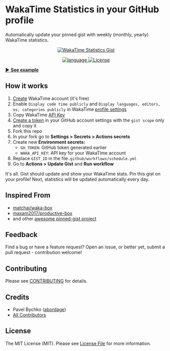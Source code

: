 # WakaTime Statistics in your GitHub profile

Automatically update your pinned gist with weekly (monthly, yearly) WakaTime statistics.

<p style="text-align: center;" align="center">
<a href="https://github.com/abordage" title="WakaTime Statistics Gist">
    <img alt="WakaTime Statistics Gist" 
   src="https://github.com/abordage/wakatime-box/blob/master/docs/images/example-830-rounded.png">
</a>
</p>


<p style="text-align: center;" align="center">

<a href="https://github.com/abordage" title="language">
    <img alt="language" src="https://img.shields.io/badge/language-typescript-blue">
</a>

<a href="https://github.com/abordage/wakatime-box/blob/master/LICENSE.md" title="License">
    <img alt="License" src="https://img.shields.io/github/license/abordage/wakatime-box">
</a>

</p>


[▶ **See example**](https://github.com/abordage)

## How it works

1. [Create](https://wakatime.com/signup) WakaTime account (it's free)
2. Enable `Display code time publicly` and `Display languages, editors, os, categories publicly` in
   WakaTime [profile settings](https://wakatime.com/settings/profile)
3. Copy WakaTime [API Key](https://wakatime.com/settings/api-key)
4. [Create a token](https://github.com/settings/tokens/new) in your GitHub account settings with the `gist scope` only and copy
   it
5. Fork this repo
6. In your fork go to **Settings > Secrets > Actions secrets**
7. Create new **Environment secrets:**
    - `GH_TOKEN`: GitHub token generated earlier
    - `WAKA_API_KEY`: API key for your WakaTime account
8. Replace `GIST_ID` in the file`.github/workflows/schedule.yml`
9. Go to **Actions > Update Gist** and **Run workflow**

It's all. Gist should update and show your WakaTime stats. Pin this gist on your profile!
Next, statistics will be updated automatically every day.

## Inspired From

- [matchai/waka-box](https://github.com/matchai/waka-box)
- [maxam2017/productive-box](https://github.com/maxam2017/productive-box)
- and other [awesome pinned-gist project](https://github.com/matchai/awesome-pinned-gists)

## Feedback

Find a bug or have a feature request? Open an issue, or better yet, submit a pull request - contribution welcome!

## Contributing

Please see [CONTRIBUTING](https://github.com/abordage/.github/blob/master/CONTRIBUTING.md) for details.

## Credits

- Pavel Bychko ([abordage](https://github.com/abordage))
- [All Contributors](https://github.com/abordage/wakatime-box/graphs/contributors)

## License

The MIT License (MIT). Please see [License File](LICENSE.md) for more information.

